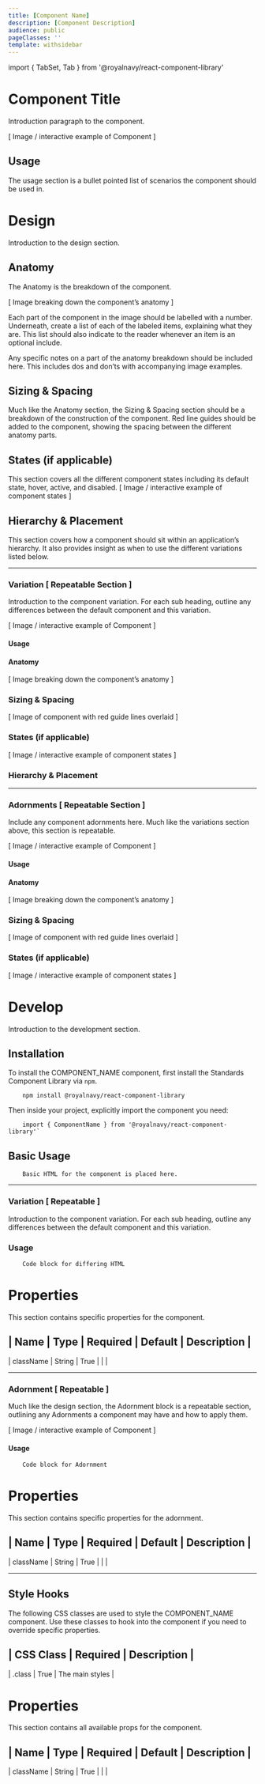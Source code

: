 ```yaml
---
title: [Component Name]
description: [Component Description]
audience: public
pageClasses: ''
template: withsidebar
---
```


import { TabSet, Tab } from '@royalnavy/react-component-library'

# Component Title
Introduction paragraph to the component.

[ Image / interactive example of Component ]

## Usage
The usage section is a bullet pointed list of scenarios the component should be used in.

<TabSet>
  <Tab title="Design">

  # Design
  Introduction to the design section.

  ## Anatomy
  The Anatomy is the breakdown of the component.

  [ Image breaking down the component’s anatomy ]

  Each part of the component in the image should be labelled with a number. Underneath, create a list of each of the labeled items, explaining what they are. This list should also indicate to the reader whenever an item is an optional include.

  Any specific notes on a part of the anatomy breakdown should be included here. This includes dos and don’ts with accompanying image examples.

  ## Sizing & Spacing
  Much like the Anatomy section, the Sizing & Spacing section should be a breakdown of the construction of the component. Red line guides should be added to the component, showing the spacing between the different anatomy parts.

  ## States (if applicable) 
  This section covers all the different component states including its default state, hover, active, and disabled.
  [ Image / interactive example of component states ]

  ## Hierarchy & Placement
  This section covers how a component should sit within an application’s hierarchy. It also provides insight as when to use the different variations listed below.

  ---

  ### Variation [ Repeatable Section ] 
  Introduction to the component variation. For each sub heading, outline any differences between the default component and this variation. 

  [ Image / interactive example of Component ]

  #### Usage

  #### Anatomy
  [ Image breaking down the component’s anatomy ]

  ### Sizing & Spacing
  [ Image of component with red guide lines overlaid ]

  ### States (if applicable)
  [ Image / interactive example of component states ]

  ### Hierarchy & Placement

  ---

  ### Adornments [ Repeatable Section ]
  Include any component adornments here. Much like the variations section above, this section is repeatable.

  [ Image / interactive example of Component ]

  #### Usage

  #### Anatomy
  [ Image breaking down the component’s anatomy ]

  ### Sizing & Spacing
  [ Image of component with red guide lines overlaid ]

  ### States (if applicable)
  [ Image / interactive example of component states ]

  </Tab>

  <Tab title="Develop">

  # Develop
  Introduction to the development section.

  ## Installation
  To install the COMPONENT_NAME component, first install the Standards Component Library via `npm`.

  ```
      npm install @royalnavy/react-component-library
  ```

  Then inside your project, explicitly import the component you need:

  ```
      import { ComponentName } from '@royalnavy/react-component-library'`
  ```

  ## Basic Usage

  ```
      Basic HTML for the component is placed here.
  ```

  ---

  ### Variation [ Repeatable ] 
  Introduction to the component variation. For each sub heading, outline any differences between the default component and this variation. 

  ### Usage

  ```
      Code block for differing HTML
  ```

  # Properties
  This section contains specific properties for the component.

  | Name      | Type   | Required | Default  | Description  |
  -----------------------------------------------------------
  | className | String | True     |          |              |

  ---

  ### Adornment [ Repeatable ]
  Much like the design section, the Adornment block is a repeatable section, outlining any Adornments a component may have and how to apply them.

  [ Image / interactive example of Component ]

  #### Usage

  ```
      Code block for Adornment
  ```

  # Properties
  This section contains specific properties for the adornment.

  | Name         | Type    | Required  | Default  | Description  |
  ----------------------------------------------------------------
  | className    | String  | True      |          |              |

  ---

  ## Style Hooks

  The following CSS classes are used to style the COMPONENT_NAME component. Use these classes to hook into the component if you need to override specific properties.

  | CSS Class  | Required  | Description      |
  ---------------------------------------------
  | .class     | True      | The main styles  |


  # Properties
  This section contains all available props for the component.

  | Name       | Type     | Required  | Default  | Description  |
  ---------------------------------------------------------------
  | className  | String   | True      |          |              |

  </Tab>
</TabSet>
